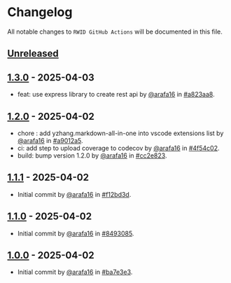 # Changelog

All notable changes to `RWID GitHub Actions` will be documented in this file.

## [Unreleased](https://github.com/arafa16/rwid-github-actions/compare/1.3.0...main)

## [1.3.0](https://github.com/arafa16/rwid-github-actions/releases/tag/1.3.0) - 2025-04-03

- feat: use express library to create rest api by [@arafa16](https://github.com/arafa16) in [#a823aa8](https://github.com/arafa16/rwid-github-actions/commit/a823aa83d46fa6ffc691d3478eec4eb695572a9f).

## [1.2.0](https://github.com/arafa16/rwid-github-actions/releases/tag/1.2.0) - 2025-04-02

- chore : add yzhang.markdown-all-in-one into vscode extensions list by [@arafa16](https://github.com/arafa16) in [#a9012a5](https://github.com/arafa16/rwid-github-actions/commit/a9012a55617a7823728bbc5d7190a318ab6035ae).
- ci: add step to upload coverage to codecov by [@arafa16](https://github.com/arafa16) in [#4f54c02](https://github.com/arafa16/rwid-github-actions/commit/4f54c026041b8e0efd75a9c0bb2cd2f3a3fb4a3e).
- build: bump version 1.2.0 by [@arafa16](https://github.com/arafa16) in [#cc2e823](https://github.com/arafa16/rwid-github-actions/commit/cc2e8233d1bd7c4fd29b1f6dfd70523c41bb925b).

## [1.1.1](https://github.com/arafa16/rwid-github-actions/releases/tag/1.1.1) - 2025-04-02

- Initial commit by [@arafa16](https://github.com/arafa16) in [#f12bd3d](https://github.com/arafa16/rwid-github-actions/commit/f12bd3d69fea447b30f20e1a4df14c96e1b372ab).

## [1.1.0](https://github.com/arafa16/rwid-github-actions/releases/tag/1.1.0) - 2025-04-02

- Initial commit by [@arafa16](https://github.com/arafa16) in [#8493085](https://github.com/arafa16/rwid-github-actions/commit/8493085a66d5f40feb65cba38a94d8c5d7bc260f).

## [1.0.0](https://github.com/arafa16/rwid-github-actions/releases/tag/1.0.0) - 2025-04-02

- Initial commit by [@arafa16](https://github.com/arafa16) in [#ba7e3e3](https://github.com/arafa16/rwid-github-actions/commit/ba7e3e337f6d5cf29c1d466b9f512c168bfdc10e).
